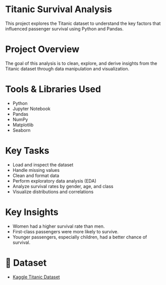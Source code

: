 # Titanic Survival Analysis

This project explores the Titanic dataset to understand the key factors that influenced passenger survival using Python and Pandas.

# Project Overview
The goal of this analysis is to clean, explore, and derive insights from the Titanic dataset through data manipulation and visualization.

# Tools & Libraries Used
- Python
- Jupyter Notebook
- Pandas
- NumPy
- Matplotlib
- Seaborn

# Key Tasks
- Load and inspect the dataset
- Handle missing values
- Clean and format data
- Perform exploratory data analysis (EDA)
- Analyze survival rates by gender, age, and class
- Visualize distributions and correlations

# Key Insights
- Women had a higher survival rate than men.
- First-class passengers were more likely to survive.
- Younger passengers, especially children, had a better chance of survival.

# 📂 Dataset
- [Kaggle Titanic Dataset](https://www.kaggle.com/c/titanic/data)


